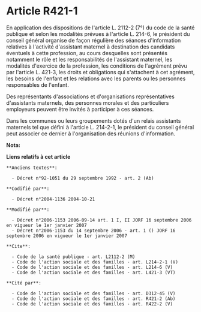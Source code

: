 # Article R421-1

En application des dispositions de l'article L. 2112-2 (7°) du code de la santé publique et selon les modalités prévues à
l'article L. 214-6, le président du conseil général organise de façon régulière des séances d'information relatives à
l'activité d'assistant maternel à destination des candidats éventuels à cette profession, au cours desquelles sont présentés
notamment le rôle et les responsabilités de l'assistant maternel, les modalités d'exercice de la profession, les conditions
de l'agrément prévu par l'article L. 421-3, les droits et obligations qui s'attachent à cet agrément, les besoins de l'enfant
et les relations avec les parents ou les personnes responsables de l'enfant. 

Des représentants d'associations et d'organisations représentatives d'assistants maternels, des personnes morales et des
particuliers employeurs peuvent être invités à participer à ces séances. 

Dans les communes ou leurs groupements dotés d'un relais assistants maternels tel que défini à l'article L. 214-2-1, le
président du conseil général peut associer ce dernier à l'organisation des réunions d'information.

**Nota:**



**Liens relatifs à cet article**

	**Anciens textes**:

	  - Décret n°92-1051 du 29 septembre 1992 - art. 2 (Ab)

	**Codifié par**:

	  - Décret n°2004-1136 2004-10-21

	**Modifié par**:

	  - Décret n°2006-1153 2006-09-14 art. 1 I, II JORF 16 septembre 2006 en vigueur le 1er janvier 2007
	  - Décret n°2006-1153 du 14 septembre 2006 - art. 1 () JORF 16 septembre 2006 en vigueur le 1er janvier 2007

	**Cite**:

	  - Code de la santé publique - art. L2112-2 (M)
	  - Code de l'action sociale et des familles - art. L214-2-1 (V)
	  - Code de l'action sociale et des familles - art. L214-6 (V)
	  - Code de l'action sociale et des familles - art. L421-3 (VT)

	**Cité par**:

	  - Code de l'action sociale et des familles - art. D312-45 (V)
	  - Code de l'action sociale et des familles - art. R421-2 (Ab)
	  - Code de l'action sociale et des familles - art. R422-2 (V)
